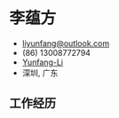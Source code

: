# 李蕴方

- <liyunfang@outlook.com>
- (86) 13008772794
- [Yunfang-Li](https://www.linkedin.com/in/yunfang-li-3ba402ba/)
- 深圳, 广东

## 工作经历
